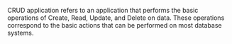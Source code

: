  CRUD application refers to an application that performs the basic operations of Create, Read, Update, and Delete on data. These operations correspond to the basic actions that can be performed on most database systems.
